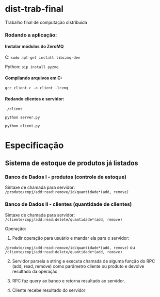 # dist-trab-final
Trabalho final de computação distribuída

### Rodando a aplicação:

#### Instalar módulos do ZeroMQ

C:
`sudo apt-get install libczmq-dev`

Python:
`pip install pyzmq`

#### Compilando arquivos em C:

`gcc client.c -o client -lczmq`

#### Rodando clientes e servidor:

`./client`

`python server.py`

`python client.py`

# Especificação

## Sistema de estoque de produtos já listados 

### Banco de Dados I - produtos (controle de estoque)

Sintaxe de chamada para servidor: 
`/produto/cnpj/add:read:remove/id/quantidade*(add, remove)`

### Banco de Dados II - clientes (quantidade de clientes)

Sintaxe de chamada para servidor:
`/cliente/cnpj/add:read:delete/quantidade*(add, remove)`

Operação:

1. Pedir operação para usuário e mandar ela para o servidor:

`/produto/cnpj/add:read:remove/id/quantidade*(add, remove)`
ou
`/cliente/cnpj/add:read:delete/quantidade*(add, remove)`

2. Servidor parseia a string e executa chamada de alguma função do RPC (add, read, remove) como parâmetro cliente ou produto  e devolve resultado da operação 

3. RPC faz query ao banco e retorna resultado ao servidor.

4. Cliente recebe resultado do servidor
